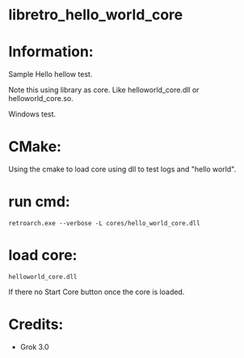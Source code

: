 # libretro_hello_world_core

# Information:
  Sample Hello hellow test.

  Note this using library as core. Like helloworld_core.dll or helloworld_core.so.

  Windows test.

# CMake:
  Using the cmake to load core using dll to test logs and "hello world".

# run cmd:
```
retroarch.exe --verbose -L cores/hello_world_core.dll
```

# load core:
```
helloworld_core.dll
```
If there no Start Core button once the core is loaded.


# Credits:
 * Grok 3.0
